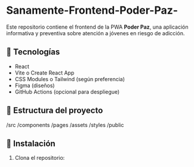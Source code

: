 # Sanamente-Frontend-Poder-Paz-
Este repositorio contiene el frontend de la PWA **Poder Paz**, una aplicación informativa y preventiva sobre atención a jóvenes en riesgo de adicción.

## 🧩 Tecnologías
- React
- Vite o Create React App
- CSS Modules o Tailwind (según preferencia)
- Figma (diseños)
- GitHub Actions (opcional para despliegue)

## 📂 Estructura del proyecto
/src
  /components
  /pages
  /assets
  /styles
/public


## 🚀 Instalación

1. Clona el repositorio:
